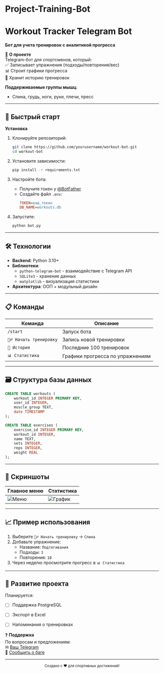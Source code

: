 # Project-Training-Bot
# **Workout Tracker Telegram Bot**  
**Бот для учета тренировок с аналитикой прогресса**  

📌 **О проекте**  
Telegram-бот для спортсменов, который:  
✅ Записывает упражнения (подходы/повторения/вес)  
📊 Строит графики прогресса  
📅 Хранит историю тренировок  

**Поддерживаемые группы мышц**:  
- Спина, грудь, ноги, руки, плечи, пресс  

---

## 🚀 **Быстрый старт**  

**Установка**  
1. Клонируйте репозиторий:  
   ```bash
   git clone https://github.com/yourusername/workout-bot.git
   cd workout-bot
   ```

2. Установите зависимости:  
   ```bash
   pip install -r requirements.txt
   ```

3. Настройте бота:  
   - Получите токен у [@BotFather](https://t.me/BotFather)  
   - Создайте файл `.env`:  
     ```ini
     TOKEN=ваш_токен
     DB_NAME=workouts.db
     ```

4. Запустите:  
   ```bash
   python bot.py
   ```

---

## 🛠 **Технологии**  
- **Backend**: Python 3.10+  
- **Библиотеки**:  
  - `python-telegram-bot` - взаимодействие с Telegram API  
  - `SQLite3` - хранение данных  
  - `matplotlib` - визуализация статистики  
- **Архитектура**: ООП + модульный дизайн  

---

## 📋 **Команды**  
| Команда | Описание |  
|---------|----------|  
| `/start` | Запуск бота |  
| `🏋️‍♂️ Начать тренировку` | Запись новой тренировки |  
| `📜 История` | Последние 100 тренировок |  
| `📊 Статистика` | Графики прогресса по упражнениям |  

---

## 🗃 **Структура базы данных**  
```sql
CREATE TABLE workouts (
    workout_id INTEGER PRIMARY KEY,
    user_id INTEGER,
    muscle_group TEXT,
    date TIMESTAMP
);

CREATE TABLE exercises (
    exercise_id INTEGER PRIMARY KEY,
    workout_id INTEGER,
    name TEXT,
    sets INTEGER,
    reps INTEGER,
    weight REAL
);
```

---

## 📸 **Скриншоты**  
| Главное меню | Статистика |  
|--------------|------------|  
| ![Меню](https://via.placeholder.com/300?text=Main+Menu) | ![График](https://via.placeholder.com/300?text=Stats) |  

---

## 📈 **Пример использования**  
1. Выберите `🏋️‍♂️ Начать тренировку` → `Спина`  
2. Добавьте упражнение:  
   - Название: `Подтягивания`  
   - Подходы: `3`  
   - Повторения: `10`  
3. Через неделю просмотрите прогресс в `📊 Статистика`  

---

## 🤝 **Развитие проекта**  
Планируется:  
- [ ] Поддержка PostgreSQL  
- [ ] Экспорт в Excel  
- [ ] Напоминания о тренировках  



❓ **Поддержка**  
По вопросам и предложениям:  
✉ [Ваш Telegram](https://t.me/yourusername)  
🐞 [Сообщить о баге](https://github.com/yourusername/workout-bot/issues)  

---

<div align="center">
  <sub>Создано с ❤️ для спортивных достижений!</sub>
</div>
